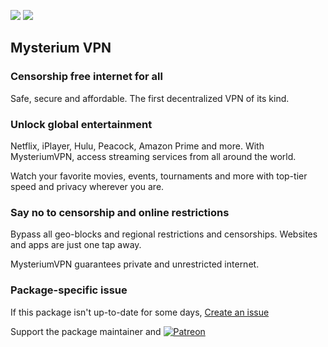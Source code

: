 [![](https://img.shields.io/chocolatey/v/mysteriumvpn?color=green&label=mysteriumvpn)](https://chocolatey.org/packages/mysteriumvpn) [![](https://img.shields.io/chocolatey/dt/mysteriumvpn)](https://chocolatey.org/packages/mysteriumvpn)

## Mysterium VPN
### Censorship free internet for all
Safe, secure and affordable.
The first decentralized VPN of its kind.

### Unlock global entertainment
Netflix, iPlayer, Hulu, Peacock, Amazon Prime and more. With MysteriumVPN, access streaming services from all around the world.

Watch your favorite movies, events, tournaments and more with top-tier speed and privacy wherever you are.

### Say no to censorship and online restrictions
Bypass all geo-blocks and regional restrictions and censorships. Websites and apps are just one tap away.

MysteriumVPN guarantees private and unrestricted internet.


### Package-specific issue
If this package isn't up-to-date for some days, [Create an issue](https://github.com/tunisiano187/Chocolatey-packages/issues/new/choose)

Support the package maintainer and [![Patreon](https://cdn.jsdelivr.net/gh/tunisiano187/Chocolatey-packages@d15c4e19c709e7148588d4523ffc6dd3cd3c7e5e/icons/patreon.png)](https://www.patreon.com/tunisiano)
